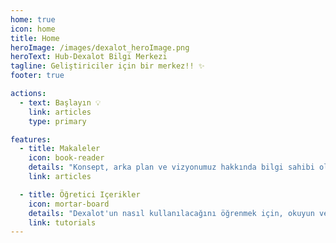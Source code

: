 ```yaml
---
home: true
icon: home
title: Home
heroImage: /images/dexalot_heroImage.png
heroText: Hub-Dexalot Bilgi Merkezi
tagline: Geliştiriciler için bir merkez!! ✨
footer: true

actions:
  - text: Başlayın 💡
    link: articles
    type: primary

features:
  - title: Makaleler
    icon: book-reader
    details: "Konsept, arka plan ve vizyonumuz hakkında bilgi sahibi olun"
    link: articles

  - title: Öğretici Içerikler
    icon: mortar-board
    details: "Dexalot'un nasıl kullanılacağını öğrenmek için, okuyun ve izleyin"
    link: tutorials
---
```

